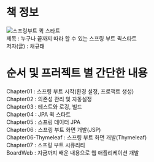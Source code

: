 # 책 정보
![스프링부트 퀵 스타트](https://github.com/nebula032/Spring_Quick_Start/assets/85532437/90b4d688-5315-4ec6-91a9-8a361dcf260a)
<br>
제목 : 누구나 끝까지 따라 할 수 있는 스프링 부트 퀵스타트<br>
저자(글) : 채규태
# 순서 및 프러젝트 별 간단한 내용
Chapter01 : 스프링 부트 시작(환경 설정, 프로잭트 생성)<br>
Chapter02 : 의존성 관리 및 자동설정<br>
Chapter03 : 테스트와 로깅, 빌드<br>
Chapter04 : JPA 퀵 스타트<br>
Chapter05 : 스프링 데이터 JPA<br>
Chapter06 : 스프링 부트 화면 개발(JSP)<br>
Chapter06-Thymeleaf : 스프링 부트 화면 개발(Thymeleaf)<br>
Chapter07 : 스프링 부트 시큐리티<br>
BoardWeb : 지금까지 배운 내용으로 웹 애플리케이션 개발
